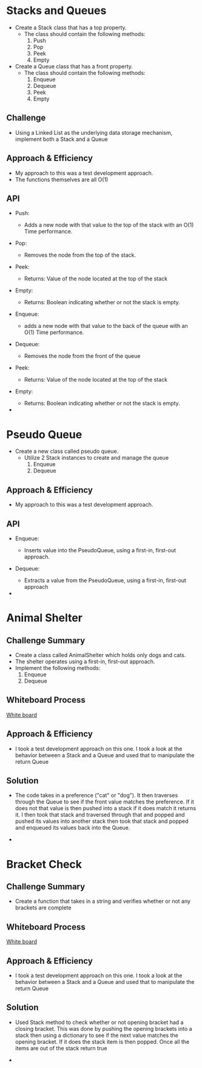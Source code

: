 # Stacks and Queues

- Create a Stack class that has a top property.
  - The class should contain the following methods:
    1. Push
    2. Pop
    3. Peek
    4. Empty
- Create a Queue class that has a front property. 
  - The class should contain the following methods:
    1. Enqueue
    2. Dequeue
    3. Peek
    4. Empty

## Challenge

- Using a Linked List as the underlying data storage mechanism, implement both a Stack and a Queue

## Approach & Efficiency

- My approach to this was a test development approach.
- The functions themselves are all O(1)

## API

- Push:
  - Adds a new node with that value to the top of the stack with an O(1) Time performance.

- Pop:
  - Removes the node from the top of the stack.

- Peek:
  - Returns: Value of the node located at the top of the stack

- Empty:
  - Returns: Boolean indicating whether or not the stack is empty.

- Enqueue:
  - adds a new node with that value to the back of the queue with an O(1) Time performance.

- Dequeue:
  - Removes the node from the front of the queue

- Peek:
  - Returns: Value of the node located at the top of the stack

- Empty:
  - Returns: Boolean indicating whether or not the stack is empty.

- [PR]: (https://github.com/chrisrarig1/data-structures-and-algorithms/pull/26)


# Pseudo Queue

- Create a new class called pseudo queue.
  - Utilize 2 Stack instances to create and manage the queue
    1. Enqueue
    2. Dequeue

## Approach & Efficiency

- My approach to this was a test development approach.

## API

- Enqueue:
  - Inserts value into the PseudoQueue, using a first-in, first-out approach.
- Dequeue:
  - Extracts a value from the PseudoQueue, using a first-in, first-out approach

- [PR]: (https://github.com/chrisrarig1/data-structures-and-algorithms/pull/27)

# Animal Shelter

## Challenge Summary

- Create a class called AnimalShelter which holds only dogs and cats.
- The shelter operates using a first-in, first-out approach.
- Implement the following methods:
  1. Enqueue
  2. Dequeue

## Whiteboard Process
[White board](Animal.png)

## Approach & Efficiency

- I took a test development approach on this one. I took a look at the behavior between a Stack and a Queue and used that to manipulate the return Queue

## Solution

- The code takes in a preference ("cat" or "dog"). It then traverses through the Queue to see if the front value matches the preference. If it does not that value is then pushed into a stack if it does match it returns it. I then took that stack and traversed through that and popped and pushed its values into another stack then took that stack and popped and enqueued its values back into the Queue.

- [PR]: (https://github.com/chrisrarig1/data-structures-and-algorithms/pull/28)

# Bracket Check

## Challenge Summary

- Create a function that takes in a string and verifies whether or not any brackets are complete

## Whiteboard Process
[White board](CodeChallenge13.png)

## Approach & Efficiency

- I took a test development approach on this one. I took a look at the behavior between a Stack and a Queue and used that to manipulate the return Queue

## Solution

- Used Stack method to check whether or not opening bracket had a closing bracket. This was done by pushing the opening brackets into a stack then using a dictionary to see if the next value matches the opening bracket. If it does the stack item is then popped. Once all the items are out of the stack return true

- [PR]: (https://github.com/chrisrarig1/data-structures-and-algorithms/pull/30)